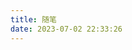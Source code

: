 ```yaml
---
title: 随笔
date: 2023-07-02 22:33:26
---
```

<!-- <MyComponent />

<script setup>
import MyComponent from "@MyComponent";
</script> -->
<Catalog />
